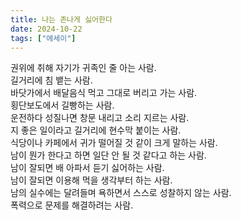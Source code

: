 ```yaml
---
title: 나는 존나게 싫어한다
date: 2024-10-22
tags: ["에세이"]
---
```


권위에 취해 자기가 귀족인 줄 아는 사람.  
길거리에 침 뱉는 사람.  
바닷가에서 배달음식 먹고 그대로 버리고 가는 사람.  
횡단보도에서 길빵하는 사람.  
운전하다 성질나면 창문 내리고 소리 지르는 사람.  
지 좋은 일이라고 길거리에 현수막 붙이는 사람.  
식당이나 카페에서 귀가 떨어질 것 같이 크게 말하는 사람.  
남이 뭔가 한다고 하면 일단 안 될 것 같다고 하는 사람.  
남이 잘되면 배 아파서 듣기 싫어하는 사람.  
남이 잘되면 이용해 먹을 생각부터 하는 사람.  
남의 실수에는 달려들며 욕하면서 스스로 성찰하지 않는 사람.  
폭력으로 문제를 해결하려는 사람.